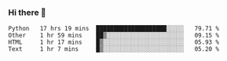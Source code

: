 ### Hi there 👋

<!--START_SECTION:waka-->
```text
Python   17 hrs 19 mins  ████████████████████░░░░░   79.71 % 
Other    1 hr 59 mins    ██▒░░░░░░░░░░░░░░░░░░░░░░   09.15 % 
HTML     1 hr 17 mins    █▒░░░░░░░░░░░░░░░░░░░░░░░   05.93 % 
Text     1 hr 7 mins     █▒░░░░░░░░░░░░░░░░░░░░░░░   05.20 % 
```
<!--END_SECTION:waka-->


<!--
**AnkelMauCastillo/AnkelMauCastillo** is a ✨ _special_ ✨ repository because its `README.md` (this file) appears on your GitHub profile.

Here are some ideas to get you started:

- 🔭 I’m currently working on ...
- 🌱 I’m currently learning ...
- 👯 I’m looking to collaborate on ...
- 🤔 I’m looking for help with ...
- 💬 Ask me about ...
- 📫 How to reach me: ...
- 😄 Pronouns: ...
- ⚡ Fun fact: ...
-->
